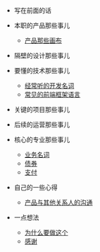 - 写在前面的话
 
- 本职的产品那些事儿
  - [产品那些画布](/picture.md)
 
- 隔壁的设计那些事儿

- 要懂的技术那些事儿
  - [经常听的开发名词](/terminology.md)
  - [常见的前端框架语言](/Frontend.md)

- 关键的项目那些事儿

- 后续的运营那些事儿

- 核心的专业那些事儿
  - [业务名词](/fnoun.md)
  - [债券](/Fterminology.md)
  - [支付](/payment.md)

- 自己的一些心得
  - [产品与其他关系人的沟通](/PMExperience.md)

- 一点想法
  - [为什么要做这个](/about)
  - [感谢](/thx)
